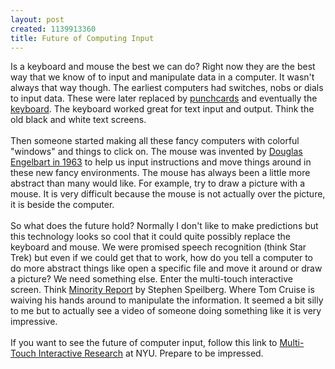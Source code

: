 ```yaml
--- 
layout: post
created: 1139913360
title: Future of Computing Input
---
```

Is a keyboard and mouse the best we can do?  Right now they are the best way that we know of to input and manipulate data in a computer.  It wasn't always that way though.  The earliest computers had switches, nobs or dials to input data.  These were later replaced by <a href="http://en.wikipedia.org/wiki/Punchcard">punchcards</a> and eventually the <a href="http://en.wikipedia.org/wiki/Computer_keyboard">keyboard</a>.  The keyboard worked great for text input and output.  Think the old black and white text screens.  <br /><br />Then someone started making all these fancy computers with colorful "windows" and things to click on.   The mouse was invented by <a href="http://en.wikipedia.org/wiki/Computer_mouse">Douglas Engelbart in 1963</a> to help us input instructions and move things around in these new fancy environments.  The mouse has always been a little more abstract than many would like.  For example, try to draw a picture with a mouse.  It is very difficult because the mouse is not actually over the picture, it is beside the computer.  <br /><br />So what does the future hold?  Normally I don't like to make predictions but this technology looks so cool that it could quite possibly replace the keyboard and mouse.  We were promised speech recognition (think Star Trek) but even if we could get that to work, how do you tell a computer to do more abstract things like open a specific file and move it around or draw a picture?  We need something else.  Enter the multi-touch interactive screen.  Think <a href="http://www.imdb.com/title/tt0181689/?fr=c2l0ZT1kZnx0dD0xfGZiPXV8cG49MHxrdz0xfHE9bWlub3JpdHkgcmVwb3J0fGZ0PTF8bXg9MjB8bG09NTAwfGNvPTF8aHRtbD0xfG5tPTE_;fc=1;ft=22;fm=1">Minority Report</a> by Stephen Speilberg. Where Tom Cruise is waiving his hands around to manipulate the information.  It seemed a bit silly to me but to actually see a video of someone doing something like it is very impressive.  <br /><br />If you want to see the future of computer input, follow this link to <a href="http://mrl.nyu.edu/~jhan/ftirtouch/">Multi-Touch Interactive Research</a> at NYU. Prepare to be impressed.
